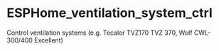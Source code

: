 # ESPHome_ventilation_system_ctrl
Control ventilation systems (e.g. Tecalor TVZ170 TVZ 370, Wolf CWL-300/400 Excellent)
